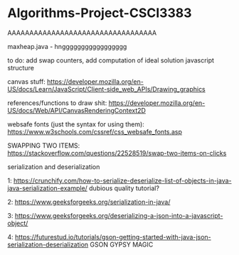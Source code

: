 # Algorithms-Project-CSCI3383

AAAAAAAAAAAAAAAAAAAAAAAAAAAAAAAAAA

maxheap.java - hnggggggggggggggggg

to do: add swap counters, add computation of ideal solution
javascript structure


canvas stuff:
https://developer.mozilla.org/en-US/docs/Learn/JavaScript/Client-side_web_APIs/Drawing_graphics

references/functions to draw shit:
https://developer.mozilla.org/en-US/docs/Web/API/CanvasRenderingContext2D

websafe fonts (just the syntax for using them):
https://www.w3schools.com/cssref/css_websafe_fonts.asp

SWAPPING TWO ITEMS:
https://stackoverflow.com/questions/22528519/swap-two-items-on-clicks


serialization and deserialization

1: https://crunchify.com/how-to-serialize-deserialize-list-of-objects-in-java-java-serialization-example/ dubious quality tutorial?

2: https://www.geeksforgeeks.org/serialization-in-java/

3: https://www.geeksforgeeks.org/deserializing-a-json-into-a-javascript-object/

4: https://futurestud.io/tutorials/gson-getting-started-with-java-json-serialization-deserialization GSON  GYPSY MAGIC



